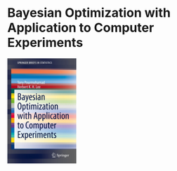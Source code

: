 # Bayesian Optimization with Application to Computer Experiments

<img src='Misc/Book Cover.jpeg' align="center" height="240" />
